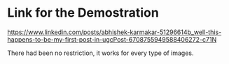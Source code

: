 # Link for the Demostration
https://www.linkedin.com/posts/abhishek-karmakar-51296614b_well-this-happens-to-be-my-first-post-in-ugcPost-6708755949588406272-c71N

There had been no restriction, it works for every type of images.
